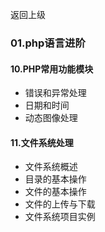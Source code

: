 返回上级
### 01.php语言进阶 
#### 10.PHP常用功能模块
- 错误和异常处理
- 日期和时间
- 动态图像处理

#### 11.文件系统处理
- 文件系统概述
- 目录的基本操作
- 文件的基本操作
- 文件的上传与下载
- 文件系统项目实例


